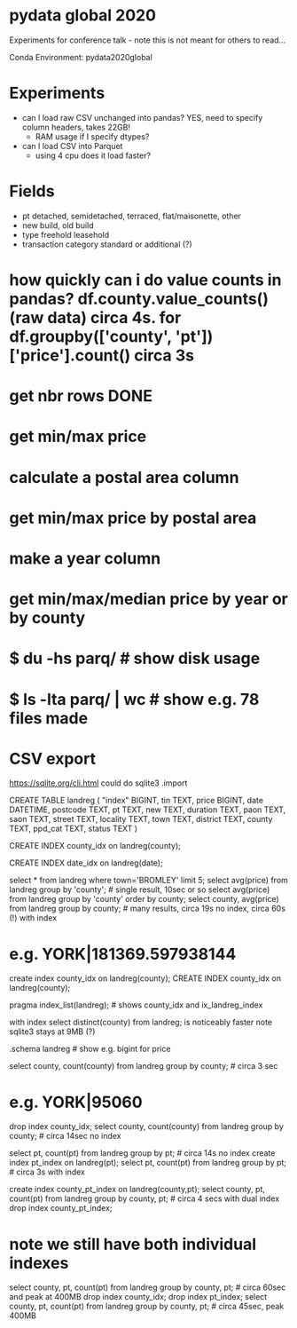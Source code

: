 # pydata global 2020 

Experiments for conference talk - note this is not meant for others to read...

Conda Environment: pydata2020global

# Experiments

* can I load raw CSV unchanged into pandas? YES, need to specify column headers, takes 22GB!
  * RAM usage if I specify dtypes?
* can I load CSV into Parquet
  * using 4 cpu does it load faster?


# Fields

* pt detached, semidetached, terraced, flat/maisonette, other
* new build, old build
* type freehold leasehold
* transaction category standard or additional (?)


# how quickly can i do value counts in pandas? df.county.value_counts() (raw data) circa 4s.  for df.groupby(['county', 'pt'])['price'].count() circa 3s
# get nbr rows DONE
# get min/max price
# calculate a postal area column
# get min/max price by postal area
# make a year column
# get min/max/median price by year or by county

# $ du -hs parq/ # show disk usage
# $ ls -lta parq/ | wc # show e.g. 78 files made



# CSV export

https://sqlite.org/cli.html
could do sqlite3 .import

CREATE TABLE landreg (
	"index" BIGINT, 
	tin TEXT, 
	price BIGINT, 
	date DATETIME, 
	postcode TEXT, 
	pt TEXT, 
	new TEXT, 
	duration TEXT, 
	paon TEXT, 
	saon TEXT, 
	street TEXT, 
	locality TEXT, 
	town TEXT, 
	district TEXT, 
	county TEXT, 
	ppd_cat TEXT, 
	status TEXT
)

CREATE INDEX county_idx on landreg(county);

CREATE INDEX date_idx on landreg(date);

select * from landreg where town='BROMLEY' limit 5;
select avg(price) from landreg group by 'county'; # single result, 10sec or so
select avg(price) from landreg group by 'county' order by county;
select county, avg(price) from landreg group by county; # many results, circa 19s no index, circa 60s (!) with index
# e.g. YORK|181369.597938144
create index county_idx on landreg(county);
CREATE INDEX county_idx on landreg(county);

pragma index_list(landreg); # shows county_idx and ix_landreg_index

with index
select distinct(county) from landreg;
is noticeably faster
note sqlite3 stays at 9MB (?)

.schema landreg # show e.g. bigint for price


select county, count(county) from landreg group by county; # circa 3 sec 
# e.g. YORK|95060

drop index county_idx;
select county, count(county) from landreg group by county; # circa 14sec no index


select pt, count(pt) from landreg group by pt; # circa 14s no index
create index pt_index on landreg(pt);
select pt, count(pt) from landreg group by pt; # circa 3s with index

create index county_pt_index on landreg(county,pt);
select county, pt, count(pt) from landreg group by county, pt;  # circa 4 secs with dual index
drop index county_pt_index;
# note we still have both individual indexes
select county, pt, count(pt) from landreg group by county, pt;  # circa 60sec and peak at 400MB
drop index county_idx;
drop index pt_index;
select county, pt, count(pt) from landreg group by county, pt; # circa 45sec, peak 400MB 
